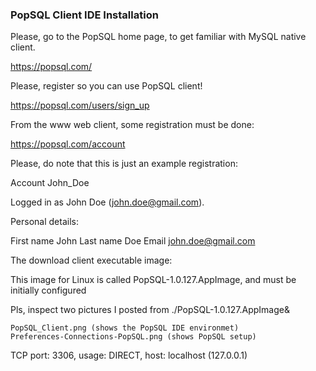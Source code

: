 ### PopSQL Client IDE Installation

Please, go to the PopSQL home page, to get familiar with MySQL
native client.

https://popsql.com/

Please, register so you can use PopSQL client!

https://popsql.com/users/sign_up

From the www web client, some registration must be done:

https://popsql.com/account

Please, do note that this is just an example registration:

Account		John_Doe

Logged in as John Doe (john.doe@gmail.com).

Personal details:

First name	John
Last name	Doe
Email		john.doe@gmail.com

The download client executable image:

This image for Linux is called PopSQL-1.0.127.AppImage, and must
be initially configured

Pls, inspect two pictures I posted from ./PopSQL-1.0.127.AppImage&

	PopSQL_Client.png (shows the PopSQL IDE environmet)
	Preferences-Connections-PopSQL.png (shows PopSQL setup)

TCP port: 3306, usage: DIRECT, host: localhost (127.0.0.1)
